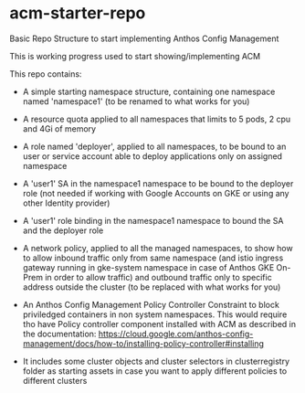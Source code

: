 # acm-starter-repo
Basic Repo Structure to start implementing Anthos Config Management 

This is working progress used to start showing/implementing ACM

This repo contains:

- A simple starting namespace structure, containing one namespace named 'namespace1' (to be renamed to what works for you)

- A resource quota applied to all namespaces that limits to 5 pods, 2 cpu and 4Gi of memory

- A role named 'deployer', applied to all namespaces, to be bound to an user or service account able to deploy applications only on assigned namespace

- A 'user1' SA in the namespace1 namespace to be bound to the deployer role (not needed if working with Google Accounts on GKE or using any other Identity provider)

- A 'user1' role binding in the namespace1 namespace to bound the SA and the deployer role

- A network policy, applied to all the managed namespaces, to show how to allow inbound traffic only from same namespace (and istio ingress gateway running in gke-system namespace in case of Anthos GKE On-Prem in order to allow traffic) and outbound traffic only to specific address outside the cluster (to be replaced with what works for you)

- An Anthos Config Management Policy Controller Constraint to block priviledged containers in non system namespaces. This would require tho have Policy controller component installed with ACM as described in the documentation: https://cloud.google.com/anthos-config-management/docs/how-to/installing-policy-controller#installing

- It includes some cluster objects and cluster selectors in clusterregistry folder as starting assets in case you want to apply different policies to different clusters
